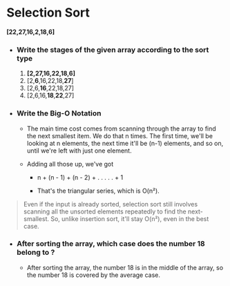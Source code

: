 # Selection Sort

**[22,27,16,2,18,6]**

- ### Write the stages of the given array according to the sort type

  1. **[**2**,27,16,**22**,18,6]**
  2. [2,**6**,16,22,18,**27**]
  3. [2,6,**16**,22,18,27]
  4. [2,6,16,**18**,**22**,27]

- ### Write the Big-O Notation

  * The main time cost comes from scanning through the array to find the next smallest item. We do that n times. The first time, we'll be looking at n elements, the next time it'll be (n-1) elements, and so on, until we're left with just one element.

  * Adding all those up, we've got

    - n + (n - 1) + (n - 2) + . . . . . + 1

    - That's the triangular series, which is O(n²).

      

> Even if the input is already sorted, selection sort still involves scanning all the unsorted elements repeatedly to find the next-smallest. So, unlike insertion sort, it'll stay O(n²), even in the best case.

* ### After sorting the array, which case does the number 18 belong to ?

  * After sorting the array, the number 18 is in the middle of the array, so the number 18 is covered by the average case.
